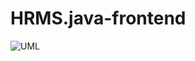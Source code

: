 # HRMS.java-frontend
 

![UML](https://user-images.githubusercontent.com/82801953/121782730-b6b79080-cbb3-11eb-9fcc-4478eae9528f.png)

